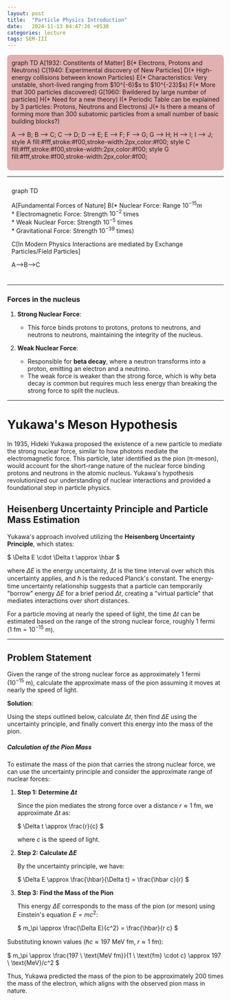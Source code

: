 ```yaml
---
layout: post
title:  "Particle Physics Introduction"
date:   2024-11-13 04:47:26 +0530
categories: lecture
tags: SEM-III
---
```


<style>
  .mermaid:nth-of-type(1) {
      /* background-color: #A3C1DA; Light blue for the first div */
      padding: 10px;
      border-radius: 8px;
  }
  .mermaid:nth-of-type(2) {
      background-color: #E1B0B0; /* Light red for the second div */
      padding: 10px;
      border-radius: 8px;
  }
  .mermaid:nth-of-type(3) {
      /* background-color: #A9D3AB; Light green for the third div */
      padding: 10px;
      border-radius: 8px;
  }
  .mermaid:nth-of-type(4) {
      background-color: #E7C29E; /* Light orange for the fourth div */
      padding: 10px;
      border-radius: 8px;
  }
</style>
<!-- <img src="/SKMU/assets/img/LASER/rate.png" alt="Interaction Process" class="my-custom-class" style="max-width:100%; height:auto;"> -->

<div class="mermaid">
graph TD
   A[1932: Constitents of Matter]
   B(* Electrons, Protons and Neutrons)
   C[1940: Experimental discovery of New Particles]
   D(* High-energy collisions between known Particles)
   E(* Characteristics: Very unstable, short-lived ranging from $10^{-6}$s to $10^{-23}$s)
   F(* More that 300 particles discovered)
   G[1960: Bwildered by large number of particles]
   H(* Need for a new theory)
   I(* Periodic Table can be explained by 3 particles: Protons, Neutrons and Electrons)
   J(*  Is there a means of forming more than 300 subatomic particles from a small number of basic building blocks?)
   



   A --> B; B --> C; C --> D; D --> E; E --> F; F --> G; G --> H; H --> I; I --> J;
   style A fill:#fff,stroke:#f00,stroke-width:2px,color:#f00;
   style C fill:#fff,stroke:#f00,stroke-width:2px,color:#f00;
   style G fill:#fff,stroke:#f00,stroke-width:2px,color:#f00;
</div>

---
<div class="mermaid">
graph TD

A[Fundamental Forces of Nature]
B(* Nuclear Force: Range $10^{-15}m$<br> * Electromagnetic Force: Strength $10^{-2}$ times<br> * Weak Nuclear Force: Strength $10^{-5}$ times<br> * Gravitational Force: Strength $10^{-39}$ times)

C[In Modern Physics Interactions are mediated by Exchange Particles/Field Particles]


A-->B-->C

</div>




---
### Forces in the nucleus

1. **Strong Nuclear Force**:
   - This force binds protons to protons, protons to neutrons, and neutrons to neutrons, maintaining the integrity of the nucleus.

2. **Weak Nuclear Force**:
   - Responsible for **beta decay**, where a neutron transforms into a proton, emitting an electron and a neutrino.
   - The weak force is weaker than the strong force, which is why beta decay is common but requires much less energy than breaking the strong force to split the nucleus.

---

<!-- 

## Isospin Quantum Number

- **Isospin (Isotopic Spin)**: 
   - Proposed by **Heisenberg (1932)**, protons and neutrons are versions of the same particle distinguished by their isospin.
   - Protons have "clockwise" isospin, and neutrons have "anticlockwise" isospin.
   - The strong nuclear force acts identically on both protons and neutrons, exhibiting **isospin symmetry**.
   - In contrast, the weak force does not respect this symmetry.

- **Strangeness**:
   - Isospin was later proven to be a real property, especially after the discovery of **strangeness** in the 1950s.

---

## Hideki Yukawa and Early Quantum Field Theory

- **Yukawa's Theory (1935)**:
   - The strong and weak forces must operate at short distances (smaller than the diameter of the atomic nucleus).
   - He proposed that these forces are mediated by **mesons**, which are particles with mass (unlike photons, which mediate electromagnetic force).

- **Meson Discovery**:
   - **Yukawa's prediction**: Mesons would have a mass 200 times greater than that of an electron.
   - **Anderson (1936)**: Discovered a new particle in cosmic radiation, later identified as not being Yukawa's meson, but an **electron-like particle** (muon).
   - **Lattes (1947)**: Confirmed Yukawa's heavier meson, renamed **pi-meson** or **pion**, and showed that it decays into lighter particles (muons).

- **Pion and Muon**:
   - **Pion**: A meson composed of smaller particles.
   - **Muon**: An elementary particle similar to the electron but more massive, no longer considered a type of meson.

---

## Strangeness Quantum Number

- **K-meson or Kaon (1947)**: Discovered by **Rochester and Butler**. It decays slowly, leading to the idea that the strong nuclear force is involved in slowing the decay process.

- **Strangeness**:
   - In 1953, **Nishijima** and **Gell-Mann** proposed that strange particles (like the Kaon) possess an intrinsic property called **strangeness**, which was assigned a quantum number $ S $.

- **Strangeness and Quarks**:
   - All mesons, including strange particles, are composed of **quarks**, confirming the deeper structure of matter.

--- -->

<!-- <!-- ## Flowchart Summary -->

# Yukawa's Meson Hypothesis

In 1935, Hideki Yukawa proposed the existence of a new particle to mediate the strong nuclear force, similar to how photons mediate the electromagnetic force. This particle, later identified as the pion (π-meson), would account for the short-range nature of the nuclear force binding protons and neutrons in the atomic nucleus. Yukawa's hypothesis revolutionized our understanding of nuclear interactions and provided a foundational step in particle physics.

## Heisenberg Uncertainty Principle and Particle Mass Estimation

Yukawa's approach involved utilizing the **Heisenberg Uncertainty Principle**, which states:

$
\Delta E \cdot \Delta t \approx \hbar
$

where $\Delta E$ is the energy uncertainty, $\Delta t$ is the time interval over which this uncertainty applies, and $\hbar$ is the reduced Planck's constant. The energy-time uncertainty relationship suggests that a particle can temporarily "borrow" energy $\Delta E$ for a brief period $\Delta t$, creating a "virtual particle" that mediates interactions over short distances.

For a particle moving at nearly the speed of light, the time $\Delta t$ can be estimated based on the range of the strong nuclear force, roughly 1 fermi ($1 \ \text{fm} = 10^{-15} \ \text{m}$).

---


## Problem Statement ##
Given the range of the strong nuclear force as approximately 1 fermi ($10^{-15} \ \text{m}$), calculate the approximate mass of the pion assuming it moves at nearly the speed of light.

**Solution**: 

Using the steps outlined below, calculate $\Delta t$, then find $\Delta E$ using the uncertainty principle, and finally convert this energy into the mass of the pion.

##### Calculation of the Pion Mass

To estimate the mass of the pion that carries the strong nuclear force, we can use the uncertainty principle and consider the approximate range of nuclear forces:

1. **Step 1: Determine $\Delta t$**

   Since the pion mediates the strong force over a distance $r \approx 1 \ \text{fm}$, we approximate $\Delta t$ as:

   $
   \Delta t \approx \frac{r}{c}
   $

   where $c$ is the speed of light.

2. **Step 2: Calculate $\Delta E$**

   By the uncertainty principle, we have:

   $
   \Delta E \approx \frac{\hbar}{\Delta t} = \frac{\hbar c}{r}
   $

3. **Step 3: Find the Mass of the Pion**

   This energy $\Delta E$ corresponds to the mass of the pion (or meson) using Einstein's equation $E = mc^2$:

   $
   m_\pi \approx \frac{\Delta E}{c^2} = \frac{\hbar}{r c}
   $

Substituting known values ($\hbar c \approx 197 \ \text{MeV fm}$, $r \approx 1 \ \text{fm}$):

$
m_\pi \approx \frac{197 \ \text{MeV fm}}{1 \ \text{fm} \cdot c} \approx 197 \ \text{MeV}/c^2
$

Thus, Yukawa predicted the mass of the pion to be approximately 200 times the mass of the electron, which aligns with the observed pion mass in nature.

